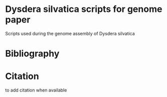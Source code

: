 # Dysdera silvatica scripts for genome paper
Scripts used during the genome assembly of Dysdera silvatica

# Bibliography

# Citation
to add citation when available
